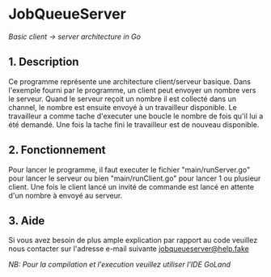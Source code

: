 # JobQueueServer

*Basic client -> server architecture in Go*

## 1. Description

Ce programme représente une architecture client/serveur basique. Dans l'exemple
    fourni par le programme, un client peut envoyer un nombre vers le serveur. Quand
    le serveur reçoit un nombre il est collecté dans un channel, le nombre est ensuite
    envoyé à un travailleur disponible. Le travailleur a comme tache d'executer une
    boucle le nombre de fois qu'il lui a été demandé. Une fois la tache fini le travailleur
    est de nouveau disponible.

## 2. Fonctionnement

Pour lancer le programme, il faut executer le fichier "main/runServer.go" pour lancer le
    serveur ou bien "main/runClient.go" pour lancer 1 ou plusieur client.
    Une fois le client lancé un invité de commande est lancé en attente d'un nombre à envoyé
    au serveur.

## 3. Aide

Si vous avez besoin de plus ample explication par rapport au code veuillez nous contacter
    sur l'adresse e-mail suivante jobqueueserver@help.fake

*NB: Pour la compilation et l'execution veuillez utiliser l'IDE GoLand*
